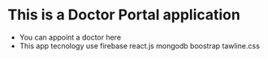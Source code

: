 # This is a Doctor Portal application 
* You can appoint a doctor  here
* This app tecnology use firebase react.js mongodb boostrap tawline.css
 

